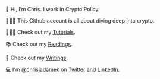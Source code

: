 👋 Hi, I’m Chris. I work in Crypto Policy. 

👨🏻‍💻 This Github account is all about diving deep into crypto. 

🧑🏻‍🏫 Check out my [Tutorials](https://github.com/ChrisJAdamek/cryptoTools).

📚 Check out my [Readings](/readingList.md). 

📝 Check out my [Writings](/writingList.md).

💻 I'm @chrisjadamek on [Twitter](https://www.linkedin.com/in/chrisjadamek/) and LinkedIn. 


